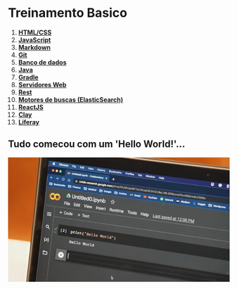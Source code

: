 
# Treinamento Basico

1. **[HTML/CSS](/src/html_css/)**
2. **[JavaScript](/src/javascript/)**
3. **[Markdown](/src/markdown/)**
4. **[Git](/src/git/)**
5. **[Banco de dados](/src/banco_de_dados/)**
6. **[Java](/src/java/)**
7. **[Gradle](/src/gradle/)**
8. **[Servidores Web](/src/servidores_web/)**
9. **[Rest](/src/rest/)**
10. **[Motores de buscas (ElasticSearch)](/src/motores_de_buscas_elasticSearch/)**
11. **[ReactJS](/src/reactjs/)**
12. **[Clay](/src/clay/)**
13. **[Liferay](/src/liferay/)**

## Tudo comecou com um 'Hello World!'...
![unsplash](/assets/images/hello-world-unsplash.jpg "Tudo comecou com um 'Hello World!'")

